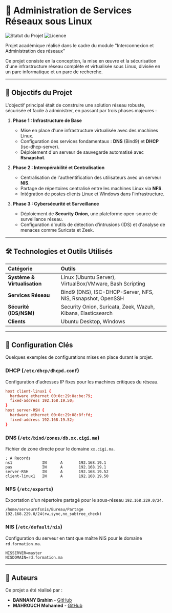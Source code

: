 # 🚀 Administration de Services Réseaux sous Linux

![Statut du Projet](https://img.shields.io/badge/statut-terminé-brightgreen)
![Licence](https://img.shields.io/badge/licence-MIT-blue)

Projet académique réalisé dans le cadre du module "Interconnexion et Administration des réseaux" 

Ce projet consiste en la conception, la mise en œuvre et la sécurisation d'une infrastructure réseau complète et virtualisée sous Linux, divisée en un parc informatique et un parc de recherche.


---

## 🎯 Objectifs du Projet

L'objectif principal était de construire une solution réseau robuste, sécurisée et facile à administrer, en passant par trois phases majeures :

1.  **Phase 1 : Infrastructure de Base**
    *   Mise en place d'une infrastructure virtualisée avec des machines Linux.
    *   Configuration des services fondamentaux : **DNS** (Bind9) et **DHCP** (isc-dhcp-server).
    *   Déploiement d'un serveur de sauvegarde automatisé avec **Rsnapshot**.

2.  **Phase 2 : Interopérabilité et Centralisation**
    *   Centralisation de l'authentification des utilisateurs avec un serveur **NIS**.
    *   Partage de répertoires centralisé entre les machines Linux via **NFS**.
    *   Intégration de postes clients Linux et Windows dans l'infrastructure.

3.  **Phase 3 : Cybersécurité et Surveillance**
    *   Déploiement de **Security Onion**, une plateforme open-source de surveillance réseau.
    *   Configuration d'outils de détection d'intrusions (IDS) et d'analyse de menaces comme Suricata et Zeek.

---

## 🛠️ Technologies et Outils Utilisés

| Catégorie | Outils |
| :--- | :--- |
| **Système & Virtualisation** | Linux (Ubuntu Server), VirtualBox/VMware, Bash Scripting |
| **Services Réseau** | Bind9 (DNS), ISC-DHCP-Server, NFS, NIS, Rsnapshot, OpenSSH |
| **Sécurité (IDS/NSM)** | Security Onion, Suricata, Zeek, Wazuh, Kibana, Elasticsearch |
| **Clients** | Ubuntu Desktop, Windows |

---

## 🔧 Configuration Clés

Quelques exemples de configurations mises en place durant le projet.

### DHCP (`/etc/dhcp/dhcpd.conf`)
Configuration d'adresses IP fixes pour les machines critiques du réseau.
```conf
host client-linux1 {
  hardware ethernet 00:0c:29:8a:be:79;
  fixed-address 192.168.19.50;
}
host server-RSH {
  hardware ethernet 00:0c:29:08:8f:fd;
  fixed-address 192.168.19.52;
}
```

### DNS (`/etc/bind/zones/db.xx.cigi.ma`)
Fichier de zone directe pour le domaine `xx.cigi.ma`.
```dns
; A Records
ns1             IN      A       192.168.19.1
pas             IN      A       192.168.19.1
server-RSH      IN      A       192.168.19.52
client-linux1   IN      A       192.168.19.50
```

### NFS (`/etc/exports`)
Exportation d'un répertoire partagé pour le sous-réseau `192.168.229.0/24`.
```
/home/serveurnfsnis/Bureau/Partage 192.168.229.0/24(rw,sync,no_subtree_check)
```

### NIS (`/etc/default/nis`)
Configuration du serveur en tant que maître NIS pour le domaine `rd.formation.ma`.
```
NISSERVER=master
NISDOMAIN=rd.formation.ma
```

---

## 👥 Auteurs

Ce projet a été réalisé par :

*   **BANNANY Brahim** - [GitHub]([LIEN-VERS-LE-PROFIL-DE-BRAHIM])
*   **MAHROUCH Mohamed** - [GitHub](https://github.com/mohamedmahrouch)

